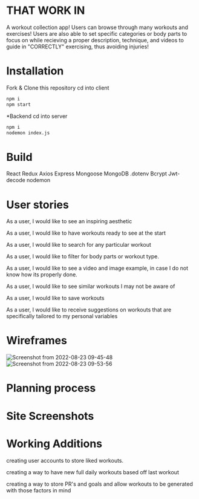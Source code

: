 # THAT WORK IN
A workout collection app! Users can browse through many workouts and exercises! Users are also able to set specific categories or body parts to focus on while recieving a proper description, technique, and videos to guide in "CORRECTLY" exercising, thus avoiding injuries!

# Installation
Fork & Clone this repository
cd into client
```bash
npm i 
npm start
```
*Backend
cd into server
```bash
npm i 
nodemon index.js
```
# Build
React
Redux
Axios
Express
Mongoose
MongoDB
.dotenv
Bcrypt
Jwt-decode
nodemon

# User stories

As a user, I would like to see an inspiring aesthetic

As a user, I would like to have workouts ready to see at the start

As a user, I would like to search for any particular workout

As a user, I would like to filter for body parts or workout type.

As a user, I would like to see a video and image example, in case I do not know how its properly done.

As a user, I would like to see similar workouts I may not be aware of

As a user, I would like to save workouts

As a user, I would like to receive suggestions on workouts that are specifically tailored to my personal variables

# Wireframes

![Screenshot from 2022-08-23 09-45-48](https://media.git.generalassemb.ly/user/43672/files/9c5d2d43-04ff-4f75-b6dc-de541f2bb61c)
![Screenshot from 2022-08-23 09-53-56](https://media.git.generalassemb.ly/user/43672/files/49b4140e-0de6-4294-b715-032c9f1f80f8)

# Planning process


# Site Screenshots



# Working Additions
creating user accounts to store liked workouts.

creating a way to have new full daily workouts based off last workout

creating a way to store PR's and goals and allow workouts to be generated with those factors in mind
